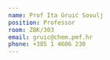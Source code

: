 ```yaml
---
name: Prof Ita Gruić Sovulj
position: Professor
room: ZBK/303
email: gruic@chem.pmf.hr
phone: +385 1 4606 230
---
```

